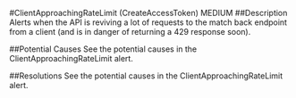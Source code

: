 #ClientApproachingRateLimit (CreateAccessToken) 
MEDIUM 
##Description
Alerts when the API is reviving a lot of requests to the match back endpoint from a client (and is in danger of returning a 429 response soon). 

##Potential Causes
See the potential causes in the ClientApproachingRateLimit alert.

##Resolutions
See the potential causes in the ClientApproachingRateLimit alert.